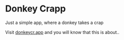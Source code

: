 # Donkey Crapp

Just a simple app, where a donkey takes a crap

Visit [donkeycr.app](https://www.donkeycr.app) and you will know that this is
about..
